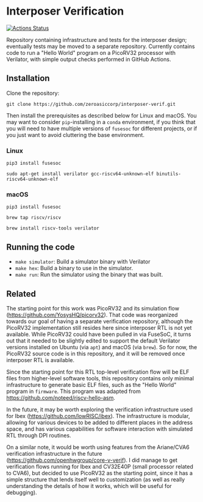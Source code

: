 # Interposer Verification

[![Actions Status](https://github.com/zeroasiccorp/interposer-verif/actions/workflows/regression.yml/badge.svg)](https://github.com/zeroasiccorp/interposer-verif/actions)

Repository containing infrastructure and tests for the interposer design; eventually tests may be moved to a separate repository.  Currently contains code to run a "Hello World" program on a PicoRV32 processor with Verilator, with simple output checks performed in GitHub Actions.

## Installation

Clone the repository:

```shell
git clone https://github.com/zeroasiccorp/interposer-verif.git
```

Then install the prerequisites as described below for Linux and macOS.  You may want to consider `pip`-installing in a `conda` environment, if you think that you will need to have multiple versions of `fusesoc` for different projects, or if you just want to avoid cluttering the base environment.

### Linux

```shell
pip3 install fusesoc
```

```shell
sudo apt-get install verilator gcc-riscv64-unknown-elf binutils-riscv64-unknown-elf
```

### macOS

```shell
pip3 install fusesoc
```

```shell
brew tap riscv/riscv
```

```shell
brew install riscv-tools verilator
```

## Running the code

* ``make simulator``: Build a simulator binary with Verilator
* ``make hex``: Build a binary to use in the simulator.
* ``make run``: Run the simulator using the binary that was built.

## Related

The starting point for this work was PicoRV32 and its simulation flow (https://github.com/YosysHQ/picorv32).  That code was reorganized towards our goal of having a separate verification repository, although the PicoRV32 implementation still resides here since interposer RTL is not yet available.  While PicoRV32 could have been pulled in via FuseSoC, it turns out that it needed to be slightly edited to support the default Verilator versions installed on Ubuntu (via `apt`) and macOS (via `brew`).  So for now, the PicoRV32 source code is in this repository, and it will be removed once interposer RTL is available.

Since the starting point for this RTL top-level verification flow will be ELF files from higher-level software tools, this repository contains only minimal infrastructure to generate basic ELF files, such as the "Hello World" program in `firmware`.  This program was adapted from https://github.com/noteed/riscv-hello-asm.

In the future, it may be worth exploring the verification infrastructure used for Ibex (https://github.com/lowRISC/ibex).  The infrastructure is modular, allowing for various devices to be added to different places in the address space, and has various capabilities for software interaction with simulated RTL through DPI routines.

On a similar note, it would be worth using features from the Ariane/CVA6 verification infrastructure in the future (https://github.com/openhwgroup/core-v-verif).  I did manage to get verification flows running for Ibex and CV32E40P (small processor related to CVA6), but decided to use PicoRV32 as the starting point, since it has a simple structure that lends itself well to customization (as well as really understanding the details of how it works, which will be useful for debugging).
